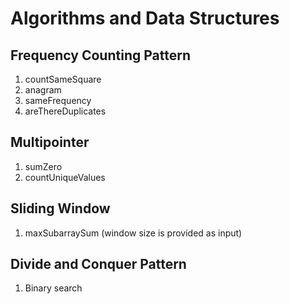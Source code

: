 # Algorithms and Data Structures

## Frequency Counting Pattern
1. countSameSquare
2. anagram
3. sameFrequency
4. areThereDuplicates

## Multipointer
1. sumZero
2. countUniqueValues

## Sliding Window
1. maxSubarraySum (window size is provided as input)

## Divide and Conquer Pattern
1. Binary search